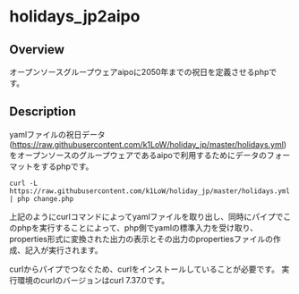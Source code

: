 # holidays_jp2aipo


## Overview

オープンソースグループウェアaipoに2050年までの祝日を定義させるphpです。


## Description

yamlファイルの祝日データ(https://raw.githubusercontent.com/k1LoW/holiday_jp/master/holidays.yml)
をオープンソースのグループウェアであるaipoで利用するためにデータのフォーマットをするphpです。

`curl -L https://raw.githubusercontent.com/k1LoW/holiday_jp/master/holidays.yml | php change.php`

上記のようにcurlコマンドによってyamlファイルを取り出し、同時にパイプでこのphpを実行することによって、php側でyamlの標準入力を受け取り、properties形式に変換された出力の表示とその出力のpropertiesファイルの作成、記入が実行されます。

curlからパイプでつなぐため、curlをインストールしていることが必要です。
実行環境のcurlのバージョンはcurl 7.37.0です。

